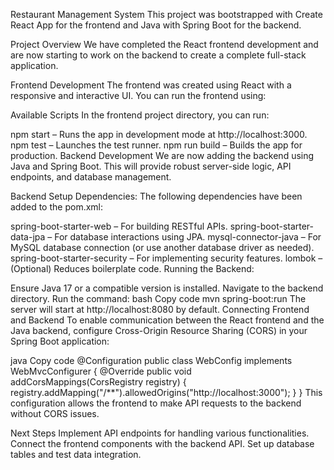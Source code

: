 Restaurant Management System
This project was bootstrapped with Create React App for the frontend and Java with Spring Boot for the backend.

Project Overview
We have completed the React frontend development and are now starting to work on the backend to create a complete full-stack application.

Frontend Development
The frontend was created using React with a responsive and interactive UI. You can run the frontend using:

Available Scripts
In the frontend project directory, you can run:

npm start – Runs the app in development mode at http://localhost:3000.
npm test – Launches the test runner.
npm run build – Builds the app for production.
Backend Development
We are now adding the backend using Java and Spring Boot. This will provide robust server-side logic, API endpoints, and database management.

Backend Setup
Dependencies: The following dependencies have been added to the pom.xml:

spring-boot-starter-web – For building RESTful APIs.
spring-boot-starter-data-jpa – For database interactions using JPA.
mysql-connector-java – For MySQL database connection (or use another database driver as needed).
spring-boot-starter-security – For implementing security features.
lombok – (Optional) Reduces boilerplate code.
Running the Backend:

Ensure Java 17 or a compatible version is installed.
Navigate to the backend directory.
Run the command:
bash
Copy code
mvn spring-boot:run
The server will start at http://localhost:8080 by default.
Connecting Frontend and Backend
To enable communication between the React frontend and the Java backend, configure Cross-Origin Resource Sharing (CORS) in your Spring Boot application:

java
Copy code
@Configuration
public class WebConfig implements WebMvcConfigurer {
    @Override
    public void addCorsMappings(CorsRegistry registry) {
        registry.addMapping("/**").allowedOrigins("http://localhost:3000");
    }
}
This configuration allows the frontend to make API requests to the backend without CORS issues.

Next Steps
Implement API endpoints for handling various functionalities.
Connect the frontend components with the backend API.
Set up database tables and test data integration.

